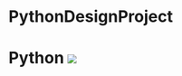 # PythonDesignProject

<h1>Python<h/1>
 
 <img src="https://github.com/nrodney8639/PythonDesignProject">
